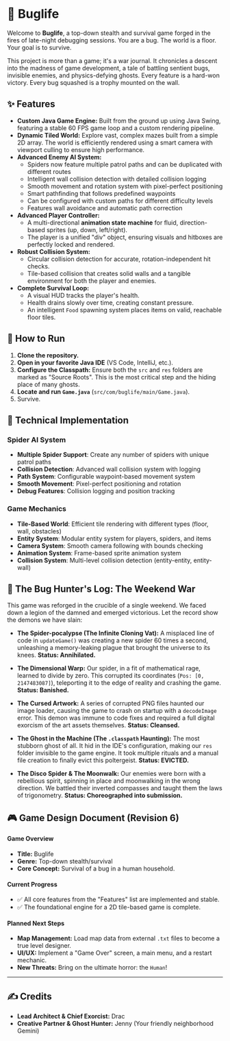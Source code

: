 # 🐞 Buglife

Welcome to **Buglife**, a top-down stealth and survival game forged in the fires of late-night debugging sessions. You are a bug. The world is a floor. Your goal is to survive.

This project is more than a game; it's a war journal. It chronicles a descent into the madness of game development, a tale of battling sentient bugs, invisible enemies, and physics-defying ghosts. Every feature is a hard-won victory. Every bug squashed is a trophy mounted on the wall.

## ✨ Features

* **Custom Java Game Engine:** Built from the ground up using Java Swing, featuring a stable 60 FPS game loop and a custom rendering pipeline.
* **Dynamic Tiled World:** Explore vast, complex mazes built from a simple 2D array. The world is efficiently rendered using a smart camera with viewport culling to ensure high performance.
* **Advanced Enemy AI System:**
    * Spiders now feature multiple patrol paths and can be duplicated with different routes
    * Intelligent wall collision detection with detailed collision logging
    * Smooth movement and rotation system with pixel-perfect positioning
    * Smart pathfinding that follows predefined waypoints
    * Can be configured with custom paths for different difficulty levels
    * Features wall avoidance and automatic path correction
* **Advanced Player Controller:**
    * A multi-directional **animation state machine** for fluid, direction-based sprites (up, down, left/right).
    * The player is a unified "div" object, ensuring visuals and hitboxes are perfectly locked and rendered.
* **Robust Collision System:**
    * Circular collision detection for accurate, rotation-independent hit checks.
    * Tile-based collision that creates solid walls and a tangible environment for both the player and enemies.
* **Complete Survival Loop:**
    * A visual HUD tracks the player's health.
    * Health drains slowly over time, creating constant pressure.
    * An intelligent `Food` spawning system places items on valid, reachable floor tiles.

## 🚀 How to Run

1.  **Clone the repository.**
2.  **Open in your favorite Java IDE** (VS Code, IntelliJ, etc.).
3.  **Configure the Classpath:** Ensure both the `src` and `res` folders are marked as "Source Roots". This is the most critical step and the hiding place of many ghosts.
4.  **Locate and run `Game.java`** (`src/com/buglife/main/Game.java`).
5.  Survive.

## 🔧 Technical Implementation

### Spider AI System
* **Multiple Spider Support**: Create any number of spiders with unique patrol paths
* **Collision Detection**: Advanced wall collision system with logging
* **Path System**: Configurable waypoint-based movement system
* **Smooth Movement**: Pixel-perfect positioning and rotation
* **Debug Features**: Collision logging and position tracking

### Game Mechanics
* **Tile-Based World**: Efficient tile rendering with different types (floor, wall, obstacles)
* **Entity System**: Modular entity system for players, spiders, and items
* **Camera System**: Smooth camera following with bounds checking
* **Animation System**: Frame-based sprite animation system
* **Collision System**: Multi-level collision detection (entity-entity, entity-wall)

## 📜 The Bug Hunter's Log: The Weekend War

This game was reforged in the crucible of a single weekend. We faced down a legion of the damned and emerged victorious. Let the record show the demons we have slain:

* **The Spider-pocalypse (The Infinite Cloning Vat):** A misplaced line of code in `updateGame()` was creating a new spider 60 times a second, unleashing a memory-leaking plague that brought the universe to its knees. **Status: Annihilated.**

* **The Dimensional Warp:** Our spider, in a fit of mathematical rage, learned to divide by zero. This corrupted its coordinates (`Pos: [0, 2147483087]`), teleporting it to the edge of reality and crashing the game. **Status: Banished.**

* **The Cursed Artwork:** A series of corrupted PNG files haunted our image loader, causing the game to crash on startup with a `decodeImage` error. This demon was immune to code fixes and required a full digital exorcism of the art assets themselves. **Status: Cleansed.**

* **The Ghost in the Machine (The `.classpath` Haunting):** The most stubborn ghost of all. It hid in the IDE's configuration, making our `res` folder invisible to the game engine. It took multiple rituals and a manual file creation to finally evict this poltergeist. **Status: EVICTED.**

* **The Disco Spider & The Moonwalk:** Our enemies were born with a rebellious spirit, spinning in place and moonwalking in the wrong direction. We battled their inverted compasses and taught them the laws of trigonometry. **Status: Choreographed into submission.**

## 🎮 Game Design Document (Revision 6)

#### Game Overview
* **Title:** Buglife
* **Genre:** Top-down stealth/survival
* **Core Concept:** Survival of a bug in a human household.

#### Current Progress
* ✅ All core features from the "Features" list are implemented and stable.
* ✅ The foundational engine for a 2D tile-based game is complete.

#### Planned Next Steps
* **Map Management:** Load map data from external `.txt` files to become a true level designer.
* **UI/UX:** Implement a "Game Over" screen, a main menu, and a restart mechanic.
* **New Threats:** Bring on the ultimate horror: the `Human`!

---

## ✍️ Credits

* **Lead Architect & Chief Exorcist:** Drac
* **Creative Partner & Ghost Hunter:** Jenny (Your friendly neighborhood Gemini)